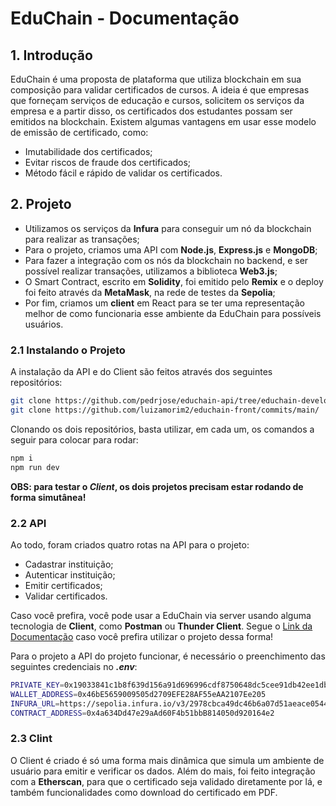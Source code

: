 # EduChain - Documentação

## 1. Introdução
EduChain é uma proposta de plataforma que utiliza blockchain em sua composição para validar certificados de cursos. A ideia é que empresas que forneçam serviços de educação e cursos, solicitem os serviços da empresa e a partir disso, os certificados dos estudantes possam ser emitidos na blockchain. Existem algumas vantagens em usar esse modelo de emissão de certificado, como:

- Imutabilidade dos certificados;
- Evitar riscos de fraude dos certificados;
- Método fácil e rápido de validar os certificados.

## 2. Projeto
- Utilizamos os serviços da **Infura** para conseguir um nó da blockchain para realizar as transações;
- Para o projeto, criamos uma API com **Node.js**, **Express.js** e **MongoDB**;
- Para fazer a integração com os nós da blockchain no backend, e ser possível realizar transações, utilizamos a biblioteca **Web3.js**;
- O Smart Contract, escrito em **Solidity**, foi emitido pelo **Remix** e o deploy foi feito através da **MetaMask**, na rede de testes da **Sepolia**;
- Por fim, criamos um **client** em React para se ter uma representação melhor de como funcionaria esse ambiente da EduChain para possíveis usuários.

### 2.1 Instalando o Projeto

A instalação da API e do Client são feitos através dos seguintes repositórios:

```bash
git clone https://github.com/pedrjose/educhain-api/tree/educhain-develop
git clone https://github.com/luizamorim2/educhain-front/commits/main/
```

Clonando os dois repositórios, basta utilizar, em cada um, os comandos a seguir para colocar para rodar:
```bash
npm i
npm run dev
```

**OBS: para testar o *Client*, os dois projetos precisam estar rodando de forma simutânea!**

### 2.2 API
Ao todo, foram criados quatro rotas na API para o projeto:
- Cadastrar instituição;
- Autenticar instituição;
- Emitir certificados;
- Validar certificados.

Caso você prefira, você pode usar a EduChain via server usando alguma tecnologia de **Client**, como **Postman** ou **Thunder Client**. Segue o [Link da Documentação](https://documenter.getpostman.com/view/28866924/2sAYJ7eyQL) caso você prefira utilizar o projeto dessa forma!

Para o projeto a API do projeto funcionar, é necessário o preenchimento das seguintes credenciais no ***.env***:
```bash
PRIVATE_KEY=0x19033841c1b8f639d156a91d696996cdf8750648dc5cee91db42ee1dbb1c6d2c
WALLET_ADDRESS=0x46bE5659009505d2709EFE28AF55eAA2107Ee205
INFURA_URL=https://sepolia.infura.io/v3/2978cbca49dc46b6a07d51aeace05440
CONTRACT_ADDRESS=0x4a634Dd47e29aAd60F4b51bbB814050d920164e2
```

### 2.3 Clint
O Client é criado é só uma forma mais dinâmica que simula um ambiente de usuário para emitir e verificar os dados. Além do mais, foi feito integração com a **Etherscan**, para que o certificado seja validado diretamente por lá, e também funcionalidades como download do certificado em PDF.
